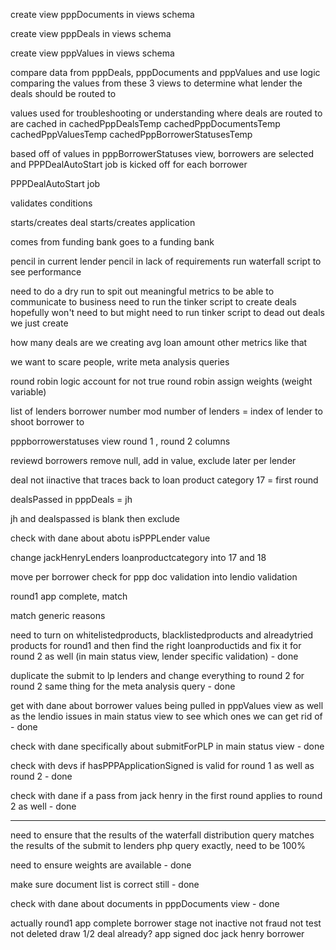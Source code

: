create view pppDocuments in views schema

create view pppDeals in views schema

create view pppValues in views schema

compare data from pppDeals, pppDocuments and pppValues and use logic comparing the values from these 3 views to determine what lender the deals should be routed to

values used for troubleshooting or understanding where deals are routed to are cached in 
cachedPppDealsTemp
cachedPppDocumentsTemp
cachedPppValuesTemp
cachedPppBorrowerStatusesTemp


based off of  values in pppBorrowerStatuses view, borrowers are selected and PPPDealAutoStart job is kicked off for each borrower




PPPDealAutoStart job

validates conditions

starts/creates deal
starts/creates application


comes from funding bank goes to a funding bank


pencil in current lender
pencil in lack of requirements
run waterfall script to see performance

need to do a dry run to spit out meaningful metrics to be able to communicate to business
need to run the tinker script to create deals
hopefully won't need to but might need to run tinker script to dead out deals we just create



how many deals are we creating
avg loan amount
other metrics like that

we want to scare people, write meta analysis queries

round robin logic
account for not true round robin
assign weights (weight variable)

list of lenders
borrower number mod number of lenders = index of lender to shoot borrower to





pppborrowerstatuses view round 1 , round 2 columns

reviewd borrowers remove null, add in value, exclude later per lender

deal not iinactive that traces back to loan product category 17 =  first round


dealsPassed in pppDeals = jh 

jh and dealspassed is blank then exclude


check with dane about abotu isPPPLender value

change jackHenryLenders loanproductcategory into 17 and 18

move per borrower check for ppp doc validation into lendio validation

round1 app complete, match 

match generic reasons



need to turn on whitelistedproducts, blacklistedproducts and alreadytried products for round1 and then find the right loanproductids and fix it for round 2 as well (in main status view, lender specific validation) - done

duplicate the submit to lp lenders and change everything to round 2 for round 2
same thing for the meta analysis query - done


get with dane about borrower values being pulled in pppValues view as well as the lendio issues in main status view to see which ones we can get rid of - done

check with dane specifically about submitForPLP in main status view - done


check with devs if hasPPPApplicationSigned is valid for round 1 as well as round 2 - done


check with dane if a pass from jack henry in the first round applies to round 2 as well - done


---------------------------------------------------------------------------------------------------------------

need to ensure that the results of the waterfall distribution query matches the results of the submit to lenders php query exactly, need to be 100%

need to ensure weights are available - done


make sure document list is correct still - done

check with dane about documents in pppDocuments view - done




actually round1 app complete
borrower stage not inactive
not fraud
not test
not deleted
draw 1/2 deal already?
app signed doc
jack henry borrower
